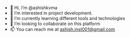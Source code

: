 - 👋 Hi, I’m @ashishkvma
- 👀 I’m interested in project development.
- 🌱 I’m currently learning different tools and technologies
- 💞️ I’m looking to collaborate on this platform
- 📫 You can reach me at ashish.inst001@gmail.com

<!---
ashishkvma/ashishkvma is a ✨ special ✨ repository because its `README.md` (this file) appears on your GitHub profile.
You can click the Preview link to take a look at your changes.
--->
